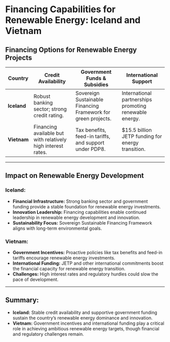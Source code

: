
# Financing Capabilities for Renewable Energy: Iceland and Vietnam

## Financing Options for Renewable Energy Projects

| Country     | Credit Availability           | Government Funds & Subsidies                                     | International Support                                       |
|-------------|-------------------------------|------------------------------------------------------------------|-----------------------------------------------------------|
| **Iceland** | Robust banking sector; strong credit rating. | Sovereign Sustainable Financing Framework for green projects.    | International partnerships promoting renewable energy.    |
| **Vietnam** | Financing available but with relatively high interest rates. | Tax benefits, feed-in tariffs, and support under PDP8.           | $15.5 billion JETP funding for energy transition.         |

---

## Impact on Renewable Energy Development

### Iceland:
- **Financial Infrastructure:** Strong banking sector and government funding provide a stable foundation for renewable energy investments.
- **Innovation Leadership:** Financing capabilities enable continued leadership in renewable energy development and innovation.
- **Sustainability Focus:** Sovereign Sustainable Financing Framework aligns with long-term environmental goals.

### Vietnam:
- **Government Incentives:** Proactive policies like tax benefits and feed-in tariffs encourage renewable energy investments.
- **International Funding:** JETP and other international commitments boost the financial capacity for renewable energy transition.
- **Challenges:** High interest rates and regulatory hurdles could slow the pace of development.

---

## Summary:
- **Iceland:** Stable credit availability and supportive government funding sustain the country’s renewable energy dominance and innovation.
- **Vietnam:** Government incentives and international funding play a critical role in achieving ambitious renewable energy targets, though financial and regulatory challenges remain.

